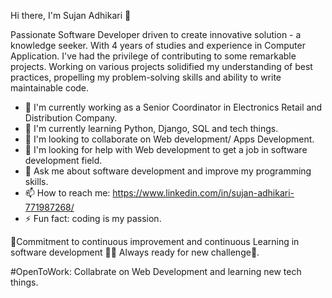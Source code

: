 Hi there, I'm Sujan Adhikari 👋

Passionate Software Developer driven to create innovative solution - a knowledge seeker.
With 4 years of studies and experience in Computer Application. I've had the privilege of contributing to some remarkable projects. Working on various projects solidified my understanding of best practices, propelling my problem-solving skills and ability to write maintainable code.

- 🔭 I'm currently working as a Senior Coordinator in Electronics Retail and Distribution Company.
- 🌱 I'm currently learning Python, Django, SQL and tech things.
- 👯 I'm looking to collaborate on Web development/ Apps Development.
- 🤔 I'm looking for help with Web development to get a job in software development field.
- 💬 Ask me about software development and improve my programming skills.
- 📫 How to reach me: https://www.linkedin.com/in/sujan-adhikari-771987268/
- ⚡ Fun fact: coding is my passion.

🚀Commitment to continuous improvement and continuous Learning in software development 🧑‍💻 Always ready for new challenge🎯.

#OpenToWork: Collabrate on Web Development and learning new tech things.
